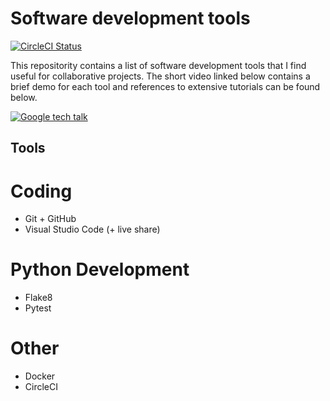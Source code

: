 # Software development tools
[![CircleCI Status](https://circleci.com/gh/aldro61/devtools_tutorial.svg?style=svg)](https://circleci.com/gh/aldro61/devtools_tutorial)


This repositority contains a list of software development tools that I find useful for collaborative projects. The short video linked below contains a brief demo for each tool and references to extensive tutorials can be found below.

[![Google tech talk](https://img.youtube.com/vi/uomMdBdEwnk/0.jpg)](https://www.youtube.com/watch?v=uomMdBdEwnk)

## Tools

# Coding
* Git + GitHub
* Visual Studio Code (+ live share)

# Python Development
* Flake8
* Pytest

# Other
* Docker
* CircleCI

